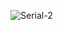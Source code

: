 ![Serial-2](https://github.com/SaruGGS/SaruGGS/assets/93264560/bca93fc9-f1d6-4c2f-b826-ea0918238a10)
